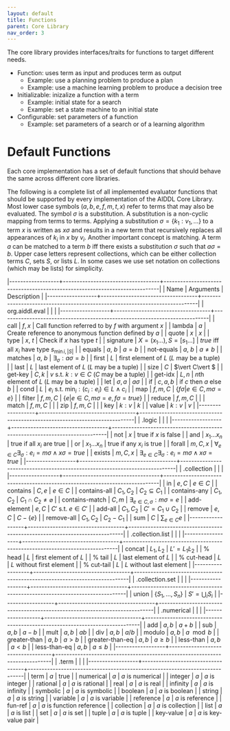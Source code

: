 ```yaml
---
layout: default
title: Functions
parent: Core Library
nav_order: 3
---
```


The core library provides interfaces/traits for functions to target different
needs.

- Function: uses term as input and produces term as output
  - Example: use a planning problem to produce a plan
  - Example: use a machine learning problem to produce a decision tree
- Initializable: inizalize a function with a term
  - Example: initial state for a search
  - Example: set a state machine to an initial state
- Configurable: set parameters of a function
  - Example: set parameters of a search or of a learning algorithm

# Default Functions

Each core implementation has a set of default functions that should behave the
same across different core libraries.

The following is a complete list of all implemented evaluator functions that
should be supported by every implementation of the AIDDL Core Library.  Most
lower case symbols ($a,b,e,f,m,t,x$) refer to terms that may also be evaluated.
The symbol $\sigma$ is a substitution. A substitution is a non-cyclic mapping
from terms to terms. Applying a substitution $\sigma = \{k_1:v_1, \ldots \}$ to
a term $x$ is written as $x\sigma$ and results in a new term that recursively
replaces all appearances of $k_i$ in $x$ by $v_i$.  Another important concept is
matching. A term $a$ can be matched to a term $b$ iff there exists a
substitution $\sigma$ such that $a\sigma = b$.  Upper case letters represent
collections, which can be either collection terms $C$, sets $S$, or lists
$L$. In some cases we use set notation on collections (which may be lists) for
simplicity.


|------------------+-----------------------------------+----------------------------------------------------------------------------|
| Name             | Arguments                         | Description                                                                |
|------------------+-----------------------------------+----------------------------------------------------------------------------|
| org.aiddl.eval   |                                   |                                                                            |
|------------------+-----------------------------------+----------------------------------------------------------------------------|
| call             | $f, x$                            | Call function referred to by $f$ with argument $x$                         |
| lambda           | $a$                               | Create reference to anonymous function defined by $a$                      |
| quote            | $x$                               | $x$                                                                        |
| type             | $x$, $t$                          | Check if $x$ has type $t$                                                  |
| signature        | $X=(x_1 \ldots) , S=[s_1 \ldots]$ | $\mathit{true}$ iff all $x_i$ have type $s_{\min{i,\vert S\vert }}$        |
| equals           | $a$, $b$                          | $a = b$                                                                    |
| not-equals       | $a$, $b$                          | $a \neq b$                                                                 |
| matches          | $a$, $b$                          | $\exists_\sigma : a\sigma = b$                                             |
| first            | $L$                               | first element of $L$ ($L$ may be a tuple)                                  |
| last             | $L$                               | last element of $L$ ($L$ may be a tuple)                                   |
| size             | $C$                               | $\vert C\vert $                                                            |
| get-key          | $C,k$                             | $v$ s.t. $k:v \in C$ ($C$ may be a tuple)                                  |
| get-idx          | $L,n$                             | $n$th element of $L$ ($L$ may be a tuple)                                  |
| let              | $\sigma,a$                        | $a \sigma$                                                                 |
| if               | $c,a,b$                           | if $c$ then $a$ else $b$                                                   |
| cond             | $L$                               | $e_i$ s.t. $\min_i : (c_i:e_i) \in L \wedge c_i$                           |
| map              | $f,m,C$                           | $\{ f\sigma \vert  e \in C, m\sigma=e \}$                                  |
| filter           | $f,m,C$                           | $\{ e \vert  e \in C, m\sigma=e,f\sigma = true \}$                         |
| reduce           | $f,m,C$                           |                                                                            |
| match            | $f,m,C$                           |                                                                            |
| zip              | $f,m,C$                           |                                                                            |
| key              | $k:v$                             | $k$                                                                        |
| value            | $k:v$                             | $v$                                                                        |
|------------------+-----------------------------------+----------------------------------------------------------------------------|
| .logic           |                                   |                                                                            |
|------------------+-----------------------------------+----------------------------------------------------------------------------|
| not              | $x$                               | true if $x$ is false                                                       |
| and              | $x_1 \ldots x_n$                  | true if all $x_i$ are true                                                 |
| or               | $x_1 \ldots x_n$                  | true if any $x_i$ is true                                                  |
| forall           | $m, C, x$                         | $\forall_{e \in C} \exists_\sigma : e_i = m \sigma \wedge x \sigma = true$ |
| exists           | $m, C, x$                         | $\exists_{e \in C} \exists_\sigma : e_i = m \sigma \wedge x \sigma = true$ |
|------------------+-----------------------------------+----------------------------------------------------------------------------|
| .collection      |                                   |                                                                            |
|------------------+-----------------------------------+----------------------------------------------------------------------------|
| in               | $e, C$                            | $e \in C$                                                                  |
| contains         | $C, e$                            | $e \in C$                                                                  |
| contains-all     | $C_1, C_2$                        | $C_2 \subseteq C_1$                                                        |
| contains-any     | $C_1, C_2$                        | $C_1 \cap C_2 \neq \varnothing$                                            |
| contains-match   | $C, m$                            | $\exists_{e \in C, \sigma} : m\sigma = e$                                  |
| add-element      | $e, C$                            | $C' ~ \text{s.t.} ~ e \in C'$                                              |
| add-all          | $C_1, C_2$                        | $C' = C_1 \cup C_2$                                                        |
| remove           | $e, C$                            | $C-\{e\}$                                                                  |
| remove-all       | $C_1, C_2$                        | $C_2-C_1$                                                                  |
| sum              | $C$                               | $\sum_{e \in C} e$                                                         |
|------------------+-----------------------------------+----------------------------------------------------------------------------|
| .collection.list |                                   |                                                                            |
|------------------+-----------------------------------+----------------------------------------------------------------------------|
| concat           | $L_1, L_2$                        | $L' = L_1 \dot L_2$                                                        |
| % head           | $L$                               | first element of $L$                                                       |
| % tail           | $L$                               | last element of $L$                                                        |
| % cut-head       | $L$                               | $L$ without first element                                                  |
| % cut-tail       | $L$                               | $L$ without last element                                                   |
|------------------+-----------------------------------+----------------------------------------------------------------------------|
| .collection.set  |                                   |                                                                            |
|------------------+-----------------------------------+----------------------------------------------------------------------------|
| union            | $\{S_1, \ldots, S_n \}$           | $S' = \bigcup_i S_i$                                                       |
|------------------+-----------------------------------+----------------------------------------------------------------------------|
| .numerical       |                                   |                                                                            |
|------------------+-----------------------------------+----------------------------------------------------------------------------|
| add              | $a,b$                             | $a+b$                                                                      |
| sub              | $a,b$                             | $a-b$                                                                      |
| mult             | $a,b$                             | $ab$                                                                       |
| div              | $a,b$                             | $a/b$                                                                      |
| modulo           | $a,b$                             | $a \mod b$                                                                 |
| greater-than     | $a,b$                             | $a > b$                                                                    |
| greater-than-eq  | $a,b$                             | $a \geq b$                                                                 |
| less-than        | $a,b$                             | $a < b$                                                                    |
| less-than-eq     | $a,b$                             | $a \leq b$                                                                 |
|------------------+-----------------------------------+----------------------------------------------------------------------------|
| .term            |                                   |                                                                            |
|------------------+-----------------------------------+----------------------------------------------------------------------------|
| term             | $a$                               | true                                                                       |
| numerical        | $a$                               | $a$ is numerical                                                           |
| integer          | $a$                               | $a$ is integer                                                             |
| rational         | $a$                               | $a$ is rational                                                            |
| real             | $a$                               | $a$ is real                                                                |
| infinity         | $a$                               | $a$ is infinity                                                            |
| symbolic         | $a$                               | $a$ is symbolic                                                            |
| boolean          | $a$                               | $a$ is boolean                                                             |
| string           | $a$                               | $a$ is string                                                              |
| variable         | $a$                               | $a$ is variable                                                            |
| reference        | $a$                               | $a$ is reference                                                           |
| fun-ref          | $a$                               | $a$ is function reference                                                  |
| collection       | $a$                               | $a$ is collection                                                          |
| list             | $a$                               | $a$ is list                                                                |
| set              | $a$                               | $a$ is set                                                                 |
| tuple            | $a$                               | $a$ is tuple                                                               |
| key-value        | $a$                               | $a$ is key-value pair                                                      |
